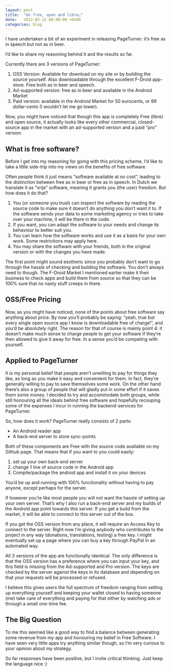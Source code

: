 ```yaml
---
layout: post
title:  "On free, open and libre…"
date:   2012-02-12 00:00:00 +0100
categories: blog
---
```

I have undertaken a bit of an experiment in releasing PageTurner: it’s free as in speech but not as in beer.

I’d like to share my reasoning behind it and the results so far.

Currently there are 3 versions of PageTurner:

  1. OSS Version: Available for download on my site or by building the source yourself. Also downloadable through the excellent F-Droid app-store. Free both as in beer and speech.
  1. Ad-supported version: free as in beer and available in the Android Market
  1. Paid version: available in the Android Market for 50 eurocents, or 99 dollar-cents (I wouldn’t let me go lower).

Now, you might have noticed that though this app is completely Free (libre) and open source, it actually looks like every other commercial, closed-source app in the market with an ad-supported version and a paid “pro” version.

## What is free software?

Before I get into my reasoning for going with this pricing scheme, I’d like to take a little side-trip into my views on the benefits of free software.

Often people think it just means “software available at no cost”, leading to the distinction between free as in beer or free as in speech. In Dutch we translate it as “vrije” software, meaning it grants you (the user) freedom. But how does it do that?

  1. You (or someone you trust) can inspect the software by reading the source code to make sure it doesn’t do anything you don’t want it to. If the software sends your data to some marketing agency or tries to take over your machine, it will be there in the code.
  1. If you want, you can adapt the software to your needs and change its behaviour to better suit you.
  1. You can learn how the software works and use it as a basis for your own work. Some restrictions may apply here.
  1. You may share the software with your friends, both in the original version or with the changes you have made.

The first point might sound esotheric since you probably don’t want to go through the hassle of checking and building the software. You don’t always need to though. The F-Droid Market I mentioned earlier make it their business to check apps and build them from source so that they can be 100% sure that no nasty stuff creeps in there.

## OSS/Free Pricing

Now, as you might have noticed, none of the points about free software say anything about price. By now you’ll probably be saying: “yeah, true but every single open source app I know is downloadable free of charge!”, and you’d be absolutely right. The reason for that of course is mainly point 4: it doesn’t make much sense to charge people to get your software if they’re then allowed to give it away for free. In a sense you’d be competing with yourself.

## Applied to PageTurner

It is my personal belief that people aren’t unwilling to pay for things they like, as long as you make it easy and convenient for them. In fact, they’re generally willing to pay to save themselves some work. On the other hand there’s also a group of people that will gladly put in some effort if it saves them some money. I decided to try and accommodate both groups, while still honouring all the ideals behind free software and hopefully recouping some of the expenses I incur in running the backend-services for PageTurner.

So, how does it work? PageTurner really consists of 2 parts:

  * An Android reader app
  * A back-end server to store sync-points

Both of these components are Free with the source code available on my Github page. That means that if you want to you could easily:

  1. set up your own back-end server
  1. change 1 line of source code in the Android app
  1. Compile/package the android app and install it on your devices

You’d be up and running with 100% functionality without having to pay anyone, except perhaps for the server.

If however you’re like most people you will not want the hassle of setting up your own server. That’s why I also run a back-end server and my builds of the Android app point towards this server. If you get a build from the market, it will be able to connect to this server out of the box.

If you get the OSS version from any place, it will require an Access Key to connect to the server. Right now I’m giving anybody who contributes to the project in any way (donations, translations, testing) a free key. I might eventually set up a page where you can buy a key through PayPal in an automated way.

All 3 versions of the app are functionally identical. The only difference is that the OSS version has a preference where you can input your key, and this field is missing from the Ad-supported and Pro version. The keys are checked by the server against the keys in its database and depending on that your requests will be processed or refused.

I believe this gives users the full spectrum of freedom ranging from setting up everything yourself and keeping your wallet closed to having someone (me) take care of everything and paying for that either by watching ads or through a small one-time fee.

## The Big Question

To me this seemed like a good way to find a balance between generating some revenue from my app and honouring my belief in Free Software. I have seen very little apps try anything similar though, so I’m very curious to your opinion about my strategy.

So far responses have been positive, but I invite critical thinking. Just keep the language nice :) 
